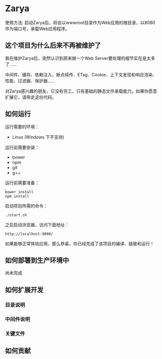 # Zarya

使用方法: 启动Zarya后，将会以wwwroot目录作为Web应用的根目录，以8080作为端口号，承载Web应用程序。

## 这个项目为什么后来不再被维护了

我在维护Zarya后，突然认识到原来做一个Web Server要处理的细节实在是太多了……

中间件、缓存、依赖注入、断点续传、ETag、Cookie、上下文发现和响应渲染、性能、过滤器、保护器……

对Zarya感兴趣的朋友，它没有完工，只有基础的静态文件承载能力。如果你愿意扩展它，请带走这份代码。


## 如何运行
运行需要的环境：  
* Linux (Windows 下不支持)  

运行前需要安装：

* bower
* npm
* git
* g++

运行前需要准备：  

    bower install
    npm install

启动项目所需的命令：

    ./start.sh

之后启动浏览器，访问下面地址：

    http://localhost:9000/

如果能够正常体验应用，那么恭喜，你已经完成了该项目的编译、链接和运行！

## 如何部署到生产环境中

尚未完成

## 如何扩展开发

### 目录说明

### 中间件说明

### 关键文件

## 如何贡献
